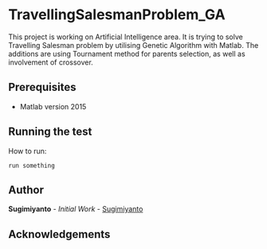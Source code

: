 # TravellingSalesmanProblem_GA
This project is working on Artificial Intelligence area. It is trying to solve Travelling Salesman problem by utilising Genetic Algorithm with Matlab.
The additions are using Tournament method for parents selection, as well as involvement of crossover.

## Prerequisites
- Matlab version 2015

## Running the test
How to run:
```
run something
```

## Author
**Sugimiyanto** - *Initial Work* - [Sugimiyanto](https://github.com/sugimiyanto)

## Acknowledgements
